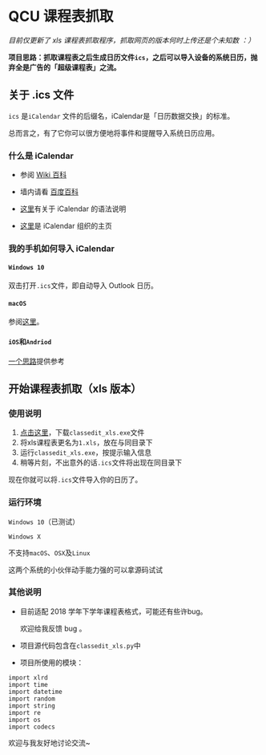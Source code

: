 # QCU 课程表抓取

*目前仅更新了 xls 课程表抓取程序，抓取网页的版本何时上传还是个未知数 ：）*

**项目思路：抓取课程表之后生成日历文件`ics`，之后可以导入设备的系统日历，抛弃全是广告的「超级课程表」之流。**

## 关于 .ics 文件

`ics` 是`iCalendar` 文件的后缀名，iCalendar是「日历数据交换」的标准。

总而言之，有了它你可以很方便地将事件和提醒导入系统日历应用。

### 什么是 iCalendar

- 参阅 [Wiki 百科](https://zh.wikipedia.org/wiki/ICalendar)

- 墙内请看 [百度百科](https://baike.baidu.com/link?url=CNXZUdK4xnc-CCnlnwDgpxSZBvZaMaEQ3KkOlxndmvTEIpQ5kyichBHqcOEj8yUMB4MLC7JsH7hFs6b-Biy0rEYqV5GRH0dQkK0I8MriGy7)


- [这里](https://www.jianshu.com/p/8f8572292c58)有关于 iCalendar 的语法说明
- [这里](https://icalendar.org/)是 iCalendar 组织的主页

### 我的手机如何导入 iCalendar

#### `Windows 10`

双击打开`.ics`文件，即自动导入 Outlook 日历。

#### `macOS`

参阅[这里](https://support.apple.com/zh-cn/guide/calendar/icl1023/mac)。

#### `iOS`和`Andriod`

[一个思路](https://zhuanlan.zhihu.com/p/35300266)提供参考



## 开始课程表抓取（xls 版本）

### 使用说明

1. [点击这里](https://raw.githubusercontent.com/smilonely/ClassCatch/master/classedit_xls.exe)，下载`classedit_xls.exe`文件
2. 将xls课程表更名为`1.xls`，放在与同目录下
3. 运行`classedit_xls.exe`，按提示输入信息
4. 稍等片刻，不出意外的话`.ics`文件将出现在同目录下

现在你就可以将`.ics`文件导入你的日历了。

### 运行环境

`Windows 10`（已测试）

`Windows X`

不支持`macOS`、`OSX`及`Linux`

这两个系统的小伙伴动手能力强的可以拿源码试试

### 其他说明

- 目前适配 2018 学年下学年课程表格式，可能还有些许bug。

  欢迎给我反馈 bug 。

- 项目源代码包含在`classedit_xls.py`中
- 项目所使用的模块：

```
import xlrd
import time
import datetime
import random
import string
import re
import os
import codecs
```



欢迎与我友好地讨论交流~